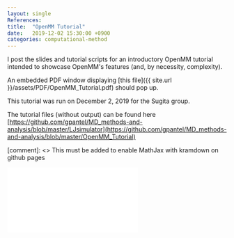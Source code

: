 ```yaml
---
layout: single
References:
title:  "OpenMM Tutorial"
date:   2019-12-02 15:30:00 +0900
categories: computational-method
---
```


I post the slides and tutorial scripts for an introductory OpenMM tutorial intended to showcase OpenMM's features (and, by necessity, complexity).

An embedded PDF window displaying [this file]({{ site.url }}/assets/PDF/OpenMM_Tutorial.pdf) should pop up.

This tutorial was run on December 2, 2019 for the Sugita group.

The tutorial files (without output) can be found here [https://github.com/gpantel/MD_methods-and-analysis/blob/master/LJsimulator](https://github.com/gpantel/MD_methods-and-analysis/blob/master/OpenMM_Tutorial)

[comment]: <> This must be added to enable MathJax with kramdown on github pages
<script type="text/javascript" async
  src="https://cdn.mathjax.org/mathjax/latest/MathJax.js?config=TeX-MML-AM_CHTML">
</script>

<embed src="{{ site.url }}/assets/PDF/OpenMM_Tutorial.pdff" type="application/pdf" />